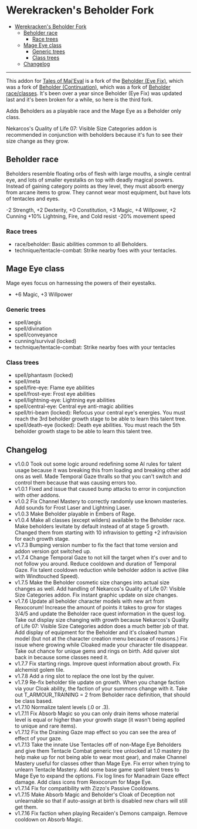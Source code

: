 # Werekracken's Beholder Fork

- [Werekracken's Beholder Fork](#werekrackens-beholder-fork)
  - [Beholder race](#beholder-race)
    - [Race trees](#race-trees)
  - [Mage Eye class](#mage-eye-class)
    - [Generic trees](#generic-trees)
    - [Class trees](#class-trees)
  - [Changelog](#changelog)

---

This addon for [Tales of Maj'Eyal](https://te4.org/) is a fork of the [Beholder (Eye Fix)](https://te4.org/games/addons/tome/beholder-efix), which was a fork of [Beholder (Continuation)](https://te4.org/games/addons/tome/beholder-cont), which was a fork of [Beholder race/classes](https://te4.org/games/addons/tome/beholder-raceclasses). It's been over a year since Beholder (Eye Fix) was updated last and it's been broken for a while, so here is the third fork.

Adds Beholders as a playable race and the Mage Eye as a Beholder only class.

Nekarcos's Quality of Life 07: Visible Size Categories addon is recommended in conjunction with beholders because it's fun to see their size change as they grow.

## Beholder race

Beholders resemble floating orbs of flesh with large mouths, a single central eye, and lots of smaller eyestalks on top with deadly magical powers. Instead of gaining category points as they level, they must absorb energy from arcane items to grow. They cannot wear most equipment, but have lots of tentacles and eyes.

-2 Strength, +2 Dexterity, +0 Constitution, +3 Magic, +4 Willpower, +2 Cunning
+10% Lightning, Fire, and Cold resist
-20% movement speed

### Race trees

- race/beholder: Basic abilities common to all Beholders.
- technique/tentacle-combat: Strike nearby foes with your tentacles.

## Mage Eye class

Mage eyes focus on harnessing the powers of their eyestalks.

- +6 Magic, +3 Willpower

### Generic trees

- spell/aegis
- spell/divination
- spell/conveyance
- cunning/survival (locked)
- technique/tentacle-combat: Strike nearby foes with your tentacles

### Class trees

- spell/phantasm (locked)
- spell/meta
- spell/fire-eye: Flame eye abilities
- spell/frost-eye: Frost eye abilities
- spell/lightning-eye: Lightning eye abilities
- spell/central-eye: Central eye anti-magic abilities
- spell/tri-beam (locked): Refocus your central eye's energies. You must reach the 3rd beholder growth stage to be able to learn this talent tree.
- spell/death-eye (locked): Death eye abilities. You must reach the 5th beholder growth stage to be able to learn this talent tree.

## Changelog

- v1.0.0 Took out some logic around redefining some AI rules for talent usage because it was breaking this from loading and breaking other add ons as well. Made Temporal Gaze thralls so that you can't switch and control them because that was causing errors too.
- v1.0.1 Fixed and issue that caused bump attacks to error in conjunction with other addons.
- v1.0.2 Fix Channel Mastery to correctly randomly use known masteries. Add sounds for Frost Laser and Lightning Laser.
- v1.0.3 Make Beholder playable in Embers of Rage.
- v1.0.4 Make all classes (except wilders) available to the Beholder race. Make beholders levitate by default instead of at stage 5 growth. Changed them from starting with 10 infravision to getting +2 infravision for each growth stage.
- v1.7.3 Bumping version number to fix the fact that tome version and addon version got switched up.
- v1.7.4 Change Temporal Gaze to not kill the target when it's over and to not follow you around. Reduce cooldown and duration of Temporal Gaze. Fix talent cooldown reduction while beholder addon is active (like with Windtouched Speed).
- v1.7.5 Make the Beholder cosmetic size changes into actual size changes as well. Add handling of Nekarcos's Quality of Life 07: Visible Size Categories addon. Fix instant graphic update on size changes.
- v1.7.6  Update all beholder character models with new art from Rexocorum! Increase the amount of points it takes to grow for stages 3/4/5 and update the Beholder race quest information in the quest log. Take out display size changing with growth because Nekarcos's Quality of Life 07: Visible Size Categories addon does a much better job of that. Add display of equipment for the Beholder and it's cloaked human model (but not at the character creation menu because of reasons.) Fix issue where growing while Cloaked made your character tile disappear. Take out chance for unique gems and rings on birth. Add quiver slot back in because some classes need it.
- v1.7.7 Fix starting rings. Improve quest information about growth. Fix alchemist golem tile.
- v1.7.8 Add a ring slot to replace the one lost by the quiver.
- v1.7.9  Re-fix beholder tile update on growth. When you change faction via your Cloak ability, the faction of your summons change with it. Take out T_ARMOUR_TRAINING = 2 from Beholder race definition, that should be class based.
- v1.7.10 Normalize talent levels (.0 or .3).
- v1.7.11 Fix Absorb Magic so you can only drain items whose material level is equal or higher than your growth stage (it wasn't being applied to unique and rare items).
- v1.7.12 Fix the Draining Gaze map effect so you can see the area of effect of your gaze.
- v1.7.13 Take the innate Use Tentacles off of non-Mage Eye Beholders and give them Tentacle Combat generic tree unlocked at 1.0 mastery (to help make up for not being able to wear most gear), and make Channel Mastery useful for classes other than Mage Eye. Fix error when trying to unlearn Tentacle Mastery. Add some base game spell talent trees to Mage Eye to expand the options. Fix log lines for Manadrain Gaze effect damage. Add class icons from Rexocorum for Mage Eye.
- v1.7.14 Fix for compatibility with Zizzo's Passive Cooldowns.
- v1.7.15 Make Absorb Magic and Beholder's Cloak of Deception not unlearnable so that if auto-assign at birth is disabled new chars will still get them.
- v1.7.16 Fix faction when playing Recaiden's Demons campaign. Remove cooldown on Absorb Magic.

